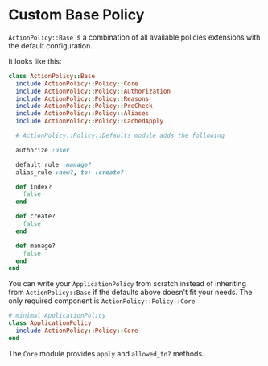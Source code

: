 # Custom Base Policy

`ActionPolicy::Base` is a combination of all available policies extensions with the default configuration.

It looks like this:

<span style="display:none;"># rubocop:disable Style/ClassAndModuleChildren</span>

```ruby
class ActionPolicy::Base
  include ActionPolicy::Policy::Core
  include ActionPolicy::Policy::Authorization
  include ActionPolicy::Policy::Reasons
  include ActionPolicy::Policy::PreCheck
  include ActionPolicy::Policy::Aliases
  include ActionPolicy::Policy::CachedApply

  # ActionPolicy::Policy::Defaults module adds the following

  authorize :user

  default_rule :manage?
  alias_rule :new?, to: :create?

  def index?
    false
  end

  def create?
    false
  end

  def manage?
    false
  end
end
```

<span style="display:none;"># rubocop:enable Style/ClassAndModuleChildren</span>

You can write your `ApplicationPolicy` from scratch instead of inheriting from `ActionPolicy::Base`
if the defaults above doesn't fit your needs. The only required component is `ActionPolicy::Policy::Core`:

```ruby
# minimal ApplicationPolicy
class ApplicationPolicy
  include ActionPolicy::Policy::Core
end
```

The `Core` module provides `apply` and `allowed_to?` methods.
